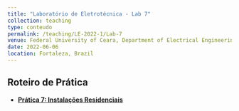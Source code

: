 ```yaml
---
title: "Laboratório de Eletrotécnica - Lab 7"
collection: teaching
type: conteudo
permalink: /teaching/LE-2022-1/Lab-7
venue: Federal University of Ceara, Department of Electrical Engineering
date: 2022-06-06
location: Fortaleza, Brazil
---
```


## Roteiro de Prática
- [**Prática 7: Instalações Residenciais**](https://drive.google.com/file/d/18OnZJ2Cf5nxZJXYzyDbTfEOTJi0SNwQ-/view?usp=sharing)
